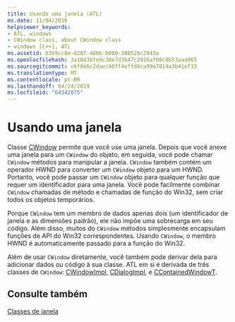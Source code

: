 ```yaml
---
title: Usando uma janela (ATL)
ms.date: 11/04/2016
helpviewer_keywords:
- ATL, windows
- CWindow class, about CWindow class
- windows [C++], ATL
ms.assetid: b3b9cc8e-4287-486b-b080-38852bc2943a
ms.openlocfilehash: 3a1843bfedc30e7d3b47c2916af08c8b53aaa965
ms.sourcegitcommit: c6f8e6c2daec40ff4effd8ca99a7014a3b41ef33
ms.translationtype: MT
ms.contentlocale: pt-BR
ms.lasthandoff: 04/24/2019
ms.locfileid: "64342075"
---
```

# <a name="using-a-window"></a>Usando uma janela

Classe [CWindow](../atl/reference/cwindow-class.md) permite que você use uma janela. Depois que você anexe uma janela para um `CWindow` do objeto, em seguida, você pode chamar `CWindow` métodos para manipular a janela. `CWindow` também contém um operador HWND para converter um `CWindow` objeto para um HWND. Portanto, você pode passar um `CWindow` objeto para qualquer função que requer um identificador para uma janela. Você pode facilmente combinar `CWindow` chamadas de método e chamadas de função do Win32, sem criar todos os objetos temporários.

Porque `CWindow` tem um membro de dados apenas dois (um identificador de janela e as dimensões padrão), ele não impõe uma sobrecarga em seu código. Além disso, muitos do `CWindow` métodos simplesmente encapsulam funções de API do Win32 correspondentes. Usando `CWindow`, o membro HWND é automaticamente passado para a função do Win32.

Além de usar `CWindow` diretamente, você também pode derivar dela para adicionar dados ou código à sua classe. ATL em si é derivada de três classes de `CWindow`: [CWindowImpl](../atl/implementing-a-window.md), [CDialogImpl](../atl/implementing-a-dialog-box.md), e [CContainedWindowT](../atl/using-contained-windows.md).

## <a name="see-also"></a>Consulte também

[Classes de janela](../atl/atl-window-classes.md)
